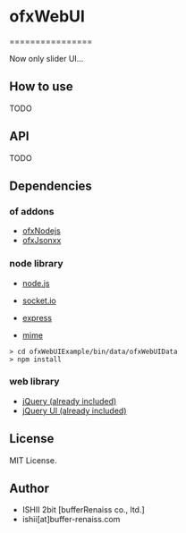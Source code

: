 # ofxWebUI
================

Now only slider UI...

## How to use

TODO

## API

TODO

## Dependencies

### of addons

* [ofxNodejs](https://github.com/satoruhiga/ofxNodejs)
* [ofxJsonxx](https://github.com/satoruhiga/ofxJsonxx)

### node library

* [node.js](http://nodejs.org)

* [socket.io](http://socket.io)
* [express](http://expressjs.com)
* [mime](https://www.npmjs.com/package/mime)

```
> cd ofxWebUIExample/bin/data/ofxWebUIData
> npm install
```

### web library

* [jQuery (already included)](http://jquery.com)
* [jQuery UI (already included)](http://jqueryui.com)

## License

MIT License.

## Author

* ISHII 2bit [bufferRenaiss co., ltd.]
* ishii[at]buffer-renaiss.com
